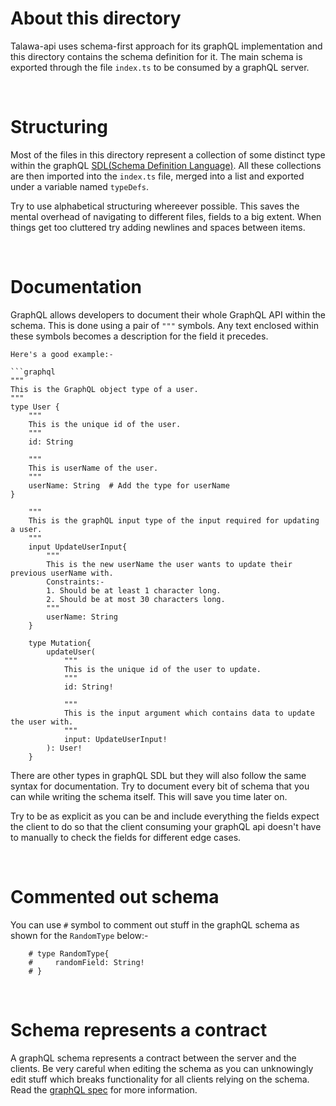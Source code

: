 # About this directory

Talawa-api uses schema-first approach for its graphQL implementation and this directory contains the schema definition for it. The main schema is exported through the file `index.ts` to be consumed by a graphQL server.

<br/>

# Structuring

Most of the files in this directory represent a collection of some distinct type within the graphQL [SDL(Schema Definition Language)](https://graphql.org/learn/). All these collections are then imported into the `index.ts` file, merged into a list and exported under a variable named `typeDefs`.

Try to use alphabetical structuring whereever possible. This saves the mental overhead of navigating to different files, fields to a big extent. When things get too cluttered try adding newlines and spaces between items.

<br/>

# Documentation

GraphQL allows developers to document their whole GraphQL API within the schema. This is done using a pair of `"""` symbols. Any text enclosed within these symbols becomes a description for the field it precedes.

    Here's a good example:-

    ```graphql
    """
    This is the GraphQL object type of a user.
    """
    type User {
        """
        This is the unique id of the user.
        """
        id: String

        """
        This is userName of the user.
        """
        userName: String  # Add the type for userName
    }

        """
        This is the graphQL input type of the input required for updating a user.
        """
        input UpdateUserInput{
            """
            This is the new userName the user wants to update their previous userName with.
            Constraints:-
            1. Should be at least 1 character long.
            2. Should be at most 30 characters long.
            """
            userName: String
        }

        type Mutation{
            updateUser(
                """
                This is the unique id of the user to update.
                """
                id: String!

                """
                This is the input argument which contains data to update the user with.
                """
                input: UpdateUserInput!
            ): User!
        }

There are other types in graphQL SDL but they will also follow the same syntax for documentation. Try to document every bit of schema that you can while writing the schema itself. This will save you time later on.

Try to be as explicit as you can be and include everything the fields expect the client to do so that the client consuming your graphQL api doesn't have to manually to check the fields for different edge cases.

<br/>

# Commented out schema

You can use `#` symbol to comment out stuff in the graphQL schema as shown for the `RandomType` below:-

        # type RandomType{
        #     randomField: String!
        # }

<br/>

# Schema represents a contract

A graphQL schema represents a contract between the server and the clients. Be very careful when editing the schema as you can unknowingly edit stuff which breaks functionality for all clients relying on the schema. Read the [graphQL spec](https://spec.graphql.org/October2021/) for more information.
